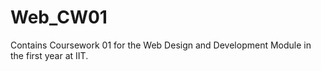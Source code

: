 # Web_CW01
Contains Coursework 01 for the Web Design and Development Module in the first year at IIT.
